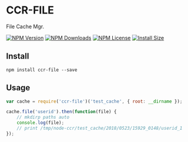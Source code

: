 # CCR-FILE

File Cache Mgr.

[![NPM Version][npm-image]][npm-url]
[![NPM Downloads][downloads-image]][npm-url]
[![NPM License][license-image]][npm-url]
[![Install Size][install-size-image]][install-size-url]

## Install

```shell
npm install ccr-file --save
```

## Usage

```javascript
var cache = require('ccr-file')('test_cache', { root: __dirname });

cache.file('userid').then(function(file) {
    // mkdirp paths auto
    console.log(file);
    // print /tmp/node-ccr/test_cache/2018/0523/15929_0148/userid_1
});
```

[npm-image]: https://img.shields.io/npm/v/ccr-file.svg
[downloads-image]: https://img.shields.io/npm/dm/ccr-file.svg
[npm-url]: https://www.npmjs.org/package/ccr-file
[license-image]: https://img.shields.io/npm/l/ccr-file.svg
[install-size-url]: https://packagephobia.now.sh/result?p=ccr-file
[install-size-image]: https://packagephobia.now.sh/badge?p=ccr-file
